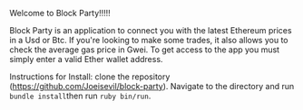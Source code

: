 Welcome to Block Party!!!!!

Block Party is an application to connect you with the latest Ethereum prices in a Usd or Btc. If you're looking to make some trades, it also allows you to check the average gas price in Gwei. To get access to the app you must simply enter a valid Ether wallet address.

Instructions for Install: clone the repository (https://github.com/Joeisevil/block-party). Navigate to the directory and run ```bundle install```then run ```ruby bin/run```.





